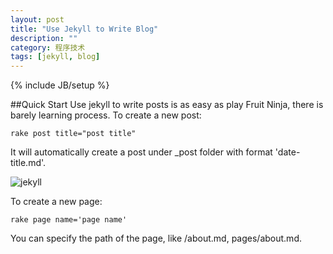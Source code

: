 ```yaml
---
layout: post
title: "Use Jekyll to Write Blog"
description: ""
category: 程序技术
tags: [jekyll, blog]
---
```

{% include JB/setup %}

##Quick Start
Use jekyll to write posts is as easy as play Fruit Ninja, there is barely learning process.
To create a new post:

    rake post title="post title"

It will automatically create a post under _post folder with format 'date-title.md'.

![jekyll]

To create a new page:

    rake page name='page name'

You can specify the path of the page, like /about.md, pages/about.md.

[jekyll]: http://blog.paulisageek.com/images/jekyll.png
